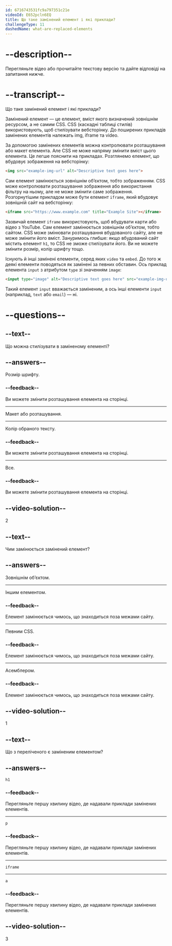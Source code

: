 ```yaml
---
id: 6716743531fc9a797351c21e
videoId: E652pcln6EQ
title: Що таке замінений елемент і які приклади?
challengeType: 11
dashedName: what-are-replaced-elements
---
```


# --description--

Перегляньте відео або прочитайте текстову версію та дайте відповіді на запитання нижче.

# --transcript--

Що таке замінений елемент і які приклади?

Замінений елемент — це елемент, вміст якого визначений зовнішнім ресурсом, а не самим CSS. CSS (каскадні таблиці стилів) використовують, щоб стилізувати вебсторінку. До поширених прикладів замінених елементів належать img, iframe та video.

За допомогою замінених елементів можна контролювати розташування або макет елемента. Але CSS не може напряму змінити вміст цього елемента. Це легше пояснити на прикладах. Розглянемо елемент, що вбудовує зображення на вебсторінку:

```html
<img src="example-img-url" alt="Descriptive text goes here">
```

Сам елемент замінюється зовнішнім об’єктом, тобто зображенням. CSS може контролювати розташування зображення або використання фільтру на ньому, але не може змінити саме зображення. Розгорнутішим прикладом може бути елемент `iframe`, який вбудовує зовнішній сайт на вебсторінку:

```html
<iframe src="https://www.example.com" title="Example Site"></iframe>
```

Зазвичай елемент `iframe` використовують, щоб вбудувати карти або відео з YouTube. Сам елемент замінюється зовнішнім об’єктом, тобто сайтом. CSS може змінювати розташування вбудованого сайту, але не може змінити його вміст. Зануримось глибше: якщо вбудований сайт містить елемент `h1`, то CSS не зможе стилізувати його. Ви не можете змінити розмір, колір шрифту тощо.

Існують й інші замінені елементи, серед яких `video` та `embed`. До того ж деякі елементи поводяться як замінені за певних обставин. Ось приклад елемента `input` з атрибутом `type` зі значенням `image`:

```html
<input type="image" alt="Descriptive text goes here" src="example-img-url">
```

Такий елемент `input` вважається заміненим, а ось інші елементи `input` (наприклад, `text` або `email`) — ні.

# --questions--

## --text--

Що можна стилізувати в заміненому елементі?

## --answers--

Розмір шрифту.

### --feedback--

Ви можете змінити розташування елемента на сторінці.

---

Макет або розташування.

---

Колір обраного тексту.

### --feedback--

Ви можете змінити розташування елемента на сторінці.

---

Все.

### --feedback--

Ви можете змінити розташування елемента на сторінці.

## --video-solution--

2

## --text--

Чим замінюється замінений елемент?

## --answers--

Зовнішнім об’єктом.

---

Іншим елементом.

### --feedback--

Елемент замінюється чимось, що знаходиться поза межами сайту.

---

Певним CSS.

### --feedback--

Елемент замінюється чимось, що знаходиться поза межами сайту.

---

Асемблером.

### --feedback--

Елемент замінюється чимось, що знаходиться поза межами сайту.

## --video-solution--

1

## --text--

Що з переліченого є заміненим елементом?

## --answers--

`h1`

### --feedback--

Перегляньте першу хвилину відео, де надавали приклади замінених елементів.

---

`p`

### --feedback--

Перегляньте першу хвилину відео, де надавали приклади замінених елементів.

---

`iframe`

---

`a`

### --feedback--

Перегляньте першу хвилину відео, де надавали приклади замінених елементів.

## --video-solution--

3
